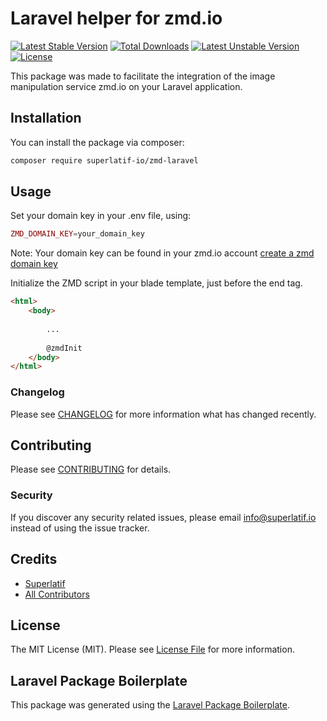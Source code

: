 # Laravel helper for zmd.io

[![Latest Stable Version](http://poser.pugx.org/superlatif/zmd-laravel/v)](https://packagist.org/packages/superlatif/zmd-laravel)
[![Total Downloads](http://poser.pugx.org/superlatif/zmd-laravel/downloads)](https://packagist.org/packages/superlatif/zmd-laravel)
[![Latest Unstable Version](http://poser.pugx.org/superlatif/zmd-laravel/v/unstable)](https://packagist.org/packages/superlatif/zmd-laravel)
[![License](http://poser.pugx.org/superlatif/zmd-laravel/license)](https://packagist.org/packages/superlatif/zmd-laravel)

This package was made to facilitate the integration of the image manipulation service zmd.io on your Laravel application.

## Installation

You can install the package via composer:

```bash
composer require superlatif-io/zmd-laravel
```

## Usage

Set your domain key in your .env file, using:
```php
ZMD_DOMAIN_KEY=your_domain_key
```
Note: Your domain key can be found in your zmd.io account [create a zmd domain key](https://app.zmd.io/domains)


Initialize the ZMD script in your blade template, just before the </body> end tag.
```html
<html>
    <body>
    
        ...
    
        @zmdInit
    </body>
</html>
```

### Changelog

Please see [CHANGELOG](CHANGELOG.md) for more information what has changed recently.

## Contributing

Please see [CONTRIBUTING](CONTRIBUTING.md) for details.

### Security

If you discover any security related issues, please email info@superlatif.io instead of using the issue tracker.

## Credits

-   [Superlatif](https://github.com/superlatif-io)
-   [All Contributors](../../contributors)

## License

The MIT License (MIT). Please see [License File](LICENSE.md) for more information.

## Laravel Package Boilerplate

This package was generated using the [Laravel Package Boilerplate](https://laravelpackageboilerplate.com).
